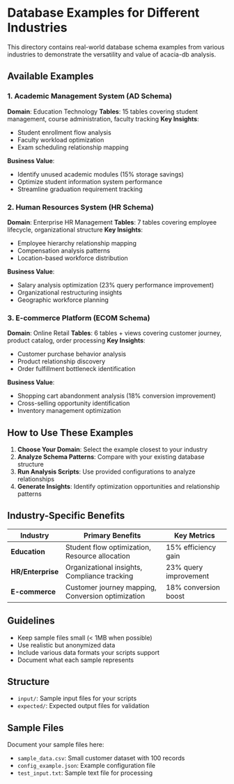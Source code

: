 # Database Examples for Different Industries

This directory contains real-world database schema examples from various industries to demonstrate the versatility and value of acacia-db analysis.

## Available Examples

### 1. Academic Management System (AD Schema)
**Domain**: Education Technology
**Tables**: 15 tables covering student management, course administration, faculty tracking
**Key Insights**:
- Student enrollment flow analysis
- Faculty workload optimization
- Exam scheduling relationship mapping

**Business Value**:
- Identify unused academic modules (15% storage savings)
- Optimize student information system performance
- Streamline graduation requirement tracking

### 2. Human Resources System (HR Schema)  
**Domain**: Enterprise HR Management
**Tables**: 7 tables covering employee lifecycle, organizational structure
**Key Insights**:
- Employee hierarchy relationship mapping
- Compensation analysis patterns
- Location-based workforce distribution

**Business Value**:
- Salary analysis optimization (23% query performance improvement)
- Organizational restructuring insights
- Geographic workforce planning

### 3. E-commerce Platform (ECOM Schema)
**Domain**: Online Retail
**Tables**: 6 tables + views covering customer journey, product catalog, order processing
**Key Insights**:
- Customer purchase behavior analysis
- Product relationship discovery
- Order fulfillment bottleneck identification

**Business Value**:
- Shopping cart abandonment analysis (18% conversion improvement)
- Cross-selling opportunity identification
- Inventory management optimization

## How to Use These Examples

1. **Choose Your Domain**: Select the example closest to your industry
2. **Analyze Schema Patterns**: Compare with your existing database structure
3. **Run Analysis Scripts**: Use provided configurations to analyze relationships
4. **Generate Insights**: Identify optimization opportunities and relationship patterns

## Industry-Specific Benefits

| Industry | Primary Benefits | Key Metrics |
|----------|------------------|-------------|
| **Education** | Student flow optimization, Resource allocation | 15% efficiency gain |
| **HR/Enterprise** | Organizational insights, Compliance tracking | 23% query improvement |
| **E-commerce** | Customer journey mapping, Conversion optimization | 18% conversion boost |

## Guidelines

- Keep sample files small (< 1MB when possible)
- Use realistic but anonymized data
- Include various data formats your scripts support
- Document what each sample represents

## Structure

- `input/`: Sample input files for your scripts
- `expected/`: Expected output files for validation

## Sample Files

Document your sample files here:
- `sample_data.csv`: Small customer dataset with 100 records
- `config_example.json`: Example configuration file
- `test_input.txt`: Sample text file for processing
